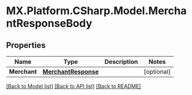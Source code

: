 # MX.Platform.CSharp.Model.MerchantResponseBody

## Properties

Name | Type | Description | Notes
------------ | ------------- | ------------- | -------------
**Merchant** | [**MerchantResponse**](MerchantResponse.md) |  | [optional] 

[[Back to Model list]](../README.md#documentation-for-models) [[Back to API list]](../README.md#documentation-for-api-endpoints) [[Back to README]](../README.md)

